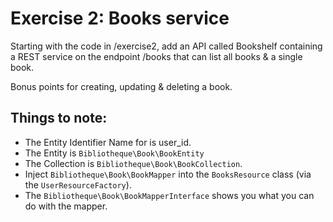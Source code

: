 # Exercise 2: Books service

Starting with the code in /exercise2, add an API called Bookshelf containing a REST
service on the endpoint /books that can list all books & a single book.

Bonus points for creating, updating & deleting a book.

## Things to note:

* The Entity Identifier Name for is user_id.
* The Entity is `Bibliotheque\Book\BookEntity`
* The Collection is `Bibliotheque\Book\BookCollection`.
* Inject `Bibliotheque\Book\BookMapper` into the `BooksResource` class (via the `UserResourceFactory`).
* The `Bibliotheque\Book\BookMapperInterface` shows you what you can do with the mapper.
